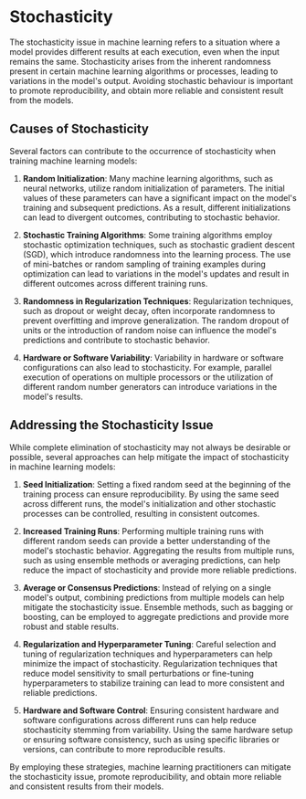 # Stochasticity

The stochasticity issue in machine learning refers to a situation where a model provides different results at each execution, even when the input remains the same. Stochasticity arises from the inherent randomness present in certain machine learning algorithms or processes, leading to variations in the model's output. Avoiding stochastic behaviour is important to promote reproducibility, and obtain more reliable and consistent result from the models.

## Causes of Stochasticity

Several factors can contribute to the occurrence of stochasticity when training machine learning models:

1. **Random Initialization**: Many machine learning algorithms, such as neural networks, utilize random initialization of parameters. The initial values of these parameters can have a significant impact on the model's training and subsequent predictions. As a result, different initializations can lead to divergent outcomes, contributing to stochastic behavior.

2. **Stochastic Training Algorithms**: Some training algorithms employ stochastic optimization techniques, such as stochastic gradient descent (SGD), which introduce randomness into the learning process. The use of mini-batches or random sampling of training examples during optimization can lead to variations in the model's updates and result in different outcomes across different training runs.

3. **Randomness in Regularization Techniques**: Regularization techniques, such as dropout or weight decay, often incorporate randomness to prevent overfitting and improve generalization. The random dropout of units or the introduction of random noise can influence the model's predictions and contribute to stochastic behavior.

4. **Hardware or Software Variability**: Variability in hardware or software configurations can also lead to stochasticity. For example, parallel execution of operations on multiple processors or the utilization of different random number generators can introduce variations in the model's results.

## Addressing the Stochasticity Issue

While complete elimination of stochasticity may not always be desirable or possible, several approaches can help mitigate the impact of stochasticity in machine learning models:

1. **Seed Initialization**: Setting a fixed random seed at the beginning of the training process can ensure reproducibility. By using the same seed across different runs, the model's initialization and other stochastic processes can be controlled, resulting in consistent outcomes.

2. **Increased Training Runs**: Performing multiple training runs with different random seeds can provide a better understanding of the model's stochastic behavior. Aggregating the results from multiple runs, such as using ensemble methods or averaging predictions, can help reduce the impact of stochasticity and provide more reliable predictions.

3. **Average or Consensus Predictions**: Instead of relying on a single model's output, combining predictions from multiple models can help mitigate the stochasticity issue. Ensemble methods, such as bagging or boosting, can be employed to aggregate predictions and provide more robust and stable results.

4. **Regularization and Hyperparameter Tuning**: Careful selection and tuning of regularization techniques and hyperparameters can help minimize the impact of stochasticity. Regularization techniques that reduce model sensitivity to small perturbations or fine-tuning hyperparameters to stabilize training can lead to more consistent and reliable predictions.

5. **Hardware and Software Control**: Ensuring consistent hardware and software configurations across different runs can help reduce stochasticity stemming from variability. Using the same hardware setup or ensuring software consistency, such as using specific libraries or versions, can contribute to more reproducible results.

By employing these strategies, machine learning practitioners can mitigate the stochasticity issue, promote reproducibility, and obtain more reliable and consistent results from their models.
